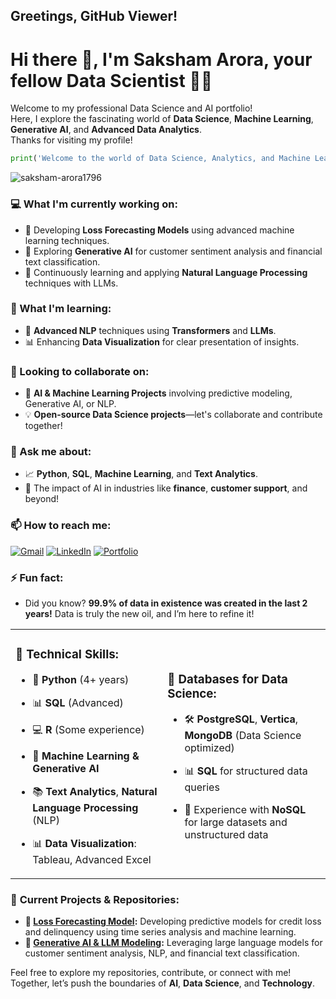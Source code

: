 
## Greetings, GitHub Viewer!

# Hi there 👋, I'm Saksham Arora, your fellow Data Scientist 👨‍🏫

Welcome to my professional Data Science and AI portfolio!  
Here, I explore the fascinating world of **Data Science**, **Machine Learning**, **Generative AI**, and **Advanced Data Analytics**.  
Thanks for visiting my profile!

```python
print('Welcome to the world of Data Science, Analytics, and Machine Learning!')
```

<p><img src="https://komarev.com/ghpvc/?username=saksham-arora1796&label=Profile%20views&color=brightgreen&style=flat-square" alt="saksham-arora1796" /></p>


### 💻 What I'm currently working on:
- 🔭 Developing **Loss Forecasting Models** using advanced machine learning techniques.
- 🤖 Exploring **Generative AI** for customer sentiment analysis and financial text classification.
- 🚀 Continuously learning and applying **Natural Language Processing** techniques with LLMs.

### 🌱 What I'm learning:
- 🌱 **Advanced NLP** techniques using **Transformers** and **LLMs**.
- 📊 Enhancing **Data Visualization** for clear presentation of insights.

### 👯 Looking to collaborate on:
- 🤝 **AI & Machine Learning Projects** involving predictive modeling, Generative AI, or NLP.
- 💡 **Open-source Data Science projects**—let's collaborate and contribute together!

### 💬 Ask me about:
- 📈 **Python**, **SQL**, **Machine Learning**, and **Text Analytics**.
- 🧠 The impact of AI in industries like **finance**, **customer support**, and beyond!

### 📫 How to reach me:
[![Gmail](https://img.shields.io/badge/-Gmail-c14438?&logo=Gmail&logoColor=white)](mailto:arorasaksham96@gmail.com)  [![LinkedIn](https://img.shields.io/badge/LinkedIn-blue?logo=linkedin)](https://www.linkedin.com/in/sakshamarora96/) [![Portfolio](https://img.shields.io/badge/Portfolio-Visit%20My%20Website-brightgreen)](https://arorasaksham.com)

<!-- 🌐 [Website: arorasaksham.com](https://arorasaksham.com) -->

<!-- ### 😄 Pronouns:
- He/Him -->

### ⚡ Fun fact:
- Did you know? **99.9% of data in existence was created in the last 2 years!** Data is truly the new oil, and I’m here to refine it!


<!-- ### 🔧 **Technical Skills:**
- 🐍 **Python** (4+ years)
- 📊 **SQL** (Advanced)
- 💻 **R** (Some experience)
- 🤖 **Machine Learning & Generative AI**
- 📚 **Text Analytics**, **Natural Language Processing** (NLP)
- 📊 **Data Visualization**: Tableau, Advanced Excel

### 💾 **Databases for Data Science**:
- 🛠 **PostgreSQL**, **Vertica**, **MongoDB** (Data Science optimized)
- 📊 **SQL** for structured data queries
- 💾 Experience with **NoSQL** for large datasets and unstructured data -->

<table>
  <tr>
    <td>

### 🔧 **Technical Skills:**
- 🐍 **Python** (4+ years)
- 📊 **SQL** (Advanced)
- 💻 **R** (Some experience)
- 🤖 **Machine Learning & Generative AI**
- 📚 **Text Analytics**, **Natural Language Processing** (NLP)
- 📊 **Data Visualization**: Tableau, Advanced Excel

    </td>
    <td>

### 💾 **Databases for Data Science**:
- 🛠 **PostgreSQL**, **Vertica**, **MongoDB** (Data Science optimized)
- 📊 **SQL** for structured data queries
- 💾 Experience with **NoSQL** for large datasets and unstructured data

    </td>
  </tr>
</table>


### 📂 **Current Projects & Repositories:**
- **🔮 [Loss Forecasting Model](#):** Developing predictive models for credit loss and delinquency using time series analysis and machine learning.
- **🧠 [Generative AI & LLM Modeling](#):** Leveraging large language models for customer sentiment analysis, NLP, and financial text classification.

Feel free to explore my repositories, contribute, or connect with me! Together, let’s push the boundaries of **AI**, **Data Science**, and **Technology**.

<!-- ### 🌟 GitHub Stats

<p><img align="left" src="https://github-readme-stats.vercel.app/api/top-langs/?username=sakshamarora&layout=compact&theme=github_dark&langs_count=5&hide=javascript,html,css" alt="Saksham Arora" /></p>

<p><img align="center" src="https://github-readme-stats.vercel.app/api?username=sakshamarora&show_icons=true&theme=github_dark&count_private=true&hide=issues" alt="Saksham Arora" /></p>

<p><img align="center" src="https://github-readme-streak-stats.herokuapp.com/?user=sakshamarora&theme=github-dark" alt="Saksham Arora" /></p> -->


<!-- 
### 🏆 **GitHub Trophies**

<p><a href="https://github.com/ryo-ma/github-profile-trophy"><img src="https://github-profile-trophy.vercel.app/?username=sakshamarora&theme=gruvbox" alt="Saksham Arora" /></a></p> -->




